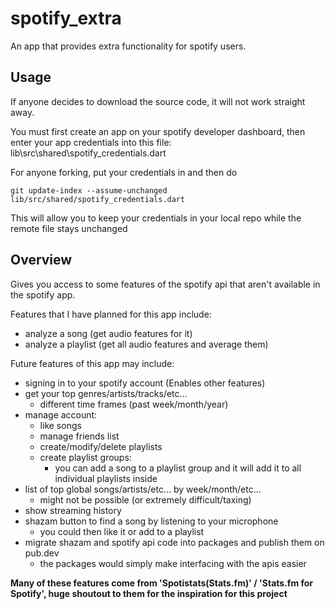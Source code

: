 # spotify_extra

An app that provides extra functionality for spotify users.

## Usage

If anyone decides to download the source code, it will not work straight away.

You must first create an app on your spotify developer dashboard,
then enter your app credentials into this file: lib\src\shared\spotify_credentials.dart

For anyone forking, put your credentials in and then do

`git update-index --assume-unchanged lib/src/shared/spotify_credentials.dart`

This will allow you to keep your credentials in your local repo while the remote file stays unchanged

## Overview

Gives you access to some features of the spotify api that aren't available in the spotify app.

Features that I have planned for this app include:

- analyze a song (get audio features for it)
- analyze a playlist (get all audio features and average them)

Future features of this app may include:

- signing in to your spotify account (Enables other features)
- get your top genres/artists/tracks/etc...
  - different time frames (past week/month/year)
- manage account:
  - like songs
  - manage friends list
  - create/modify/delete playlists
  - create playlist groups:
    - you can add a song to a playlist group and it will add it to all individual playlists inside
- list of top global songs/artists/etc... by week/month/etc...
  - might not be possible (or extremely difficult/taxing)
- show streaming history
- shazam button to find a song by listening to your microphone
  - you could then like it or add to a playlist
- migrate shazam and spotify api code into packages and publish them on pub.dev
  - the packages would simply make interfacing with the apis easier

**Many of these features come from 'Spotistats(Stats.fm)' / 'Stats.fm for Spotify', huge shoutout to them for the inspiration for this project**
